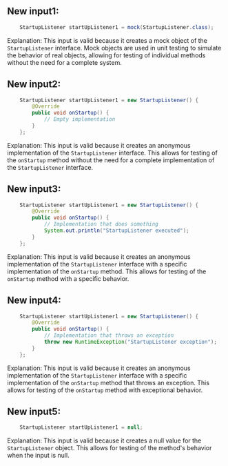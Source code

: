 ## New input1:
```java
    StartupListener startUpListener1 = mock(StartupListener.class);
```
Explanation: This input is valid because it creates a mock object of the `StartupListener` interface. Mock objects are used in unit testing to simulate the behavior of real objects, allowing for testing of individual methods without the need for a complete system.

## New input2:
```java
    StartupListener startUpListener1 = new StartupListener() {
        @Override
        public void onStartup() {
            // Empty implementation
        }
    };
```
Explanation: This input is valid because it creates an anonymous implementation of the `StartupListener` interface. This allows for testing of the `onStartup` method without the need for a complete implementation of the `StartupListener` interface.

## New input3:
```java
    StartupListener startUpListener1 = new StartupListener() {
        @Override
        public void onStartup() {
            // Implementation that does something
            System.out.println("StartupListener executed");
        }
    };
```
Explanation: This input is valid because it creates an anonymous implementation of the `StartupListener` interface with a specific implementation of the `onStartup` method. This allows for testing of the `onStartup` method with a specific behavior.

## New input4:
```java
    StartupListener startUpListener1 = new StartupListener() {
        @Override
        public void onStartup() {
            // Implementation that throws an exception
            throw new RuntimeException("StartupListener exception");
        }
    };
```
Explanation: This input is valid because it creates an anonymous implementation of the `StartupListener` interface with a specific implementation of the `onStartup` method that throws an exception. This allows for testing of the `onStartup` method with exceptional behavior.

## New input5:
```java
    StartupListener startUpListener1 = null;
```
Explanation: This input is valid because it creates a null value for the `StartupListener` object. This allows for testing of the method's behavior when the input is null.
